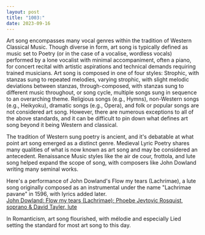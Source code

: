 ```yaml
---
layout: post
title: "1003:"
date: 2023-09-16
---
```


Art song encompasses many vocal genres within the tradition of Western Classical Music. Though diverse in form, art song is typically defined as music set to Poetry (or in the case of a vocalise, wordless vocals) performed by a lone vocalist with minimal accompaniment, often a piano, for concert recital with artistic aspirations and technical demands requiring trained musicians. Art song is composed in one of four styles: Strophic, with stanzas sung to repeated melodies, varying strophic, with slight melodic deviations between stanzas, through-composed, with stanzas sung to different music throughout, or song cycle, multiple songs sung in sequence to an overarching theme. Religious songs (e.g., Hymns), non-Western songs (e.g., Heikyoku), dramatic songs (e.g., Opera), and folk or popular songs are not considered art song. However, there are numerous exceptions to all of the above standards, and it can be difficult to pin down what defines art song beyond it being Western and classical.

The tradition of Western sung poetry is ancient, and it's debatable at what point art song emerged as a distinct genre. Medieval Lyric Poetry shares many qualities of what is now known as art song and may be considered an antecedent. Renaissance Music styles like the air de cour, frottola, and lute song helped expand the scope of song, with composers like John Dowland writing many seminal works.

Here's a performance of John Dowland's Flow my tears (Lachrimae), a lute song originally composed as an instrumental under the name "Lachrimae pavane" in 1596, with lyrics added later.  
[John Dowland: Flow my tears (Lachrimae); Phoebe Jevtovic Rosquist, soprano & David Tayler, lute](https://youtu.be/u3clX2CJqzs)

In Romanticism, art song flourished, with mélodie and especially Lied setting the standard for most art song to this day.
